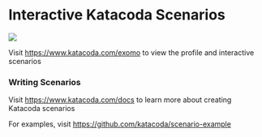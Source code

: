 # Interactive Katacoda Scenarios

[![](http://shields.katacoda.com/katacoda/exomo/count.svg)](https://www.katacoda.com/exomo "Get your profile on Katacoda.com")

Visit https://www.katacoda.com/exomo to view the profile and interactive scenarios

### Writing Scenarios
Visit https://www.katacoda.com/docs to learn more about creating Katacoda scenarios

For examples, visit https://github.com/katacoda/scenario-example
